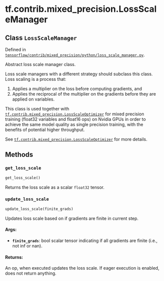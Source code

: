 <div itemscope itemtype="http://developers.google.com/ReferenceObject">
<meta itemprop="name" content="tf.contrib.mixed_precision.LossScaleManager" />
<meta itemprop="path" content="Stable" />
<meta itemprop="property" content="get_loss_scale"/>
<meta itemprop="property" content="update_loss_scale"/>
</div>

# tf.contrib.mixed_precision.LossScaleManager

## Class `LossScaleManager`





Defined in [`tensorflow/contrib/mixed_precision/python/loss_scale_manager.py`](/code/stable/tensorflow/contrib/mixed_precision/python/loss_scale_manager.py).

Abstract loss scale manager class.

Loss scale managers with a different strategy should subclass this class.
Loss scaling is a process that:

1) Applies a multiplier on the loss before computing gradients, and
2) Applies the reciprocal of the multiplier on the gradients before they are
   applied on variables.

This class is used together with
<a href="../../../tf/contrib/mixed_precision/LossScaleOptimizer.md"><code>tf.contrib.mixed_precision.LossScaleOptimizer</code></a> for mixed precision training
(float32 variables and float16 ops) on Nvidia GPUs in order to achieve the
same model quality as single precision training, with the benefits of
potential higher throughput.

See <a href="../../../tf/contrib/mixed_precision/LossScaleOptimizer.md"><code>tf.contrib.mixed_precision.LossScaleOptimizer</code></a> for more details.

## Methods

<h3 id="get_loss_scale"><code>get_loss_scale</code></h3>

``` python
get_loss_scale()
```

Returns the loss scale as a scalar `float32` tensor.

<h3 id="update_loss_scale"><code>update_loss_scale</code></h3>

``` python
update_loss_scale(finite_grads)
```

Updates loss scale based on if gradients are finite in current step.

#### Args:

* <b>`finite_grads`</b>: bool scalar tensor indicating if all gradients are
    finite (i.e., not inf or nan).


#### Returns:

An op, when executed updates the loss scale. If eager execution is
enabled, does not return anything.



